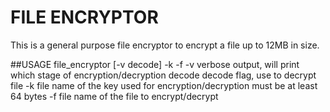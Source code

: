 # **FILE ENCRYPTOR**
This is a general purpose file encryptor to encrypt a file up to 12MB in size.

##USAGE
file_encryptor [-v decode] -k <key file name> -f <file to encrypt>
	-v						verbose output, will print which stage of encryption/decryption
	decode					decode flag, use to decrypt file
	-k <key file name>		file name of the key used for encryption/decryption must be at least 64 bytes
	-f <file to encrypt>	file name of the file to encrypt/decrypt